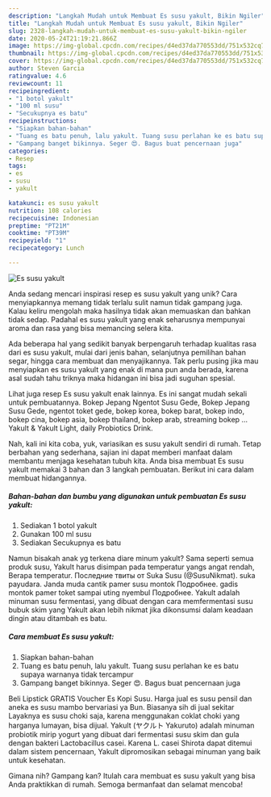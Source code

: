```yaml
---
description: "Langkah Mudah untuk Membuat Es susu yakult, Bikin Ngiler"
title: "Langkah Mudah untuk Membuat Es susu yakult, Bikin Ngiler"
slug: 2328-langkah-mudah-untuk-membuat-es-susu-yakult-bikin-ngiler
date: 2020-05-24T21:19:21.866Z
image: https://img-global.cpcdn.com/recipes/d4ed37da770553dd/751x532cq70/es-susu-yakult-foto-resep-utama.jpg
thumbnail: https://img-global.cpcdn.com/recipes/d4ed37da770553dd/751x532cq70/es-susu-yakult-foto-resep-utama.jpg
cover: https://img-global.cpcdn.com/recipes/d4ed37da770553dd/751x532cq70/es-susu-yakult-foto-resep-utama.jpg
author: Steven Garcia
ratingvalue: 4.6
reviewcount: 11
recipeingredient:
- "1 botol yakult"
- "100 ml susu"
- "Secukupnya es batu"
recipeinstructions:
- "Siapkan bahan-bahan"
- "Tuang es batu penuh, lalu yakult. Tuang susu perlahan ke es batu supaya warnanya tidak tercampur"
- "Gampang banget bikinnya. Seger 😍. Bagus buat pencernaan juga"
categories:
- Resep
tags:
- es
- susu
- yakult

katakunci: es susu yakult 
nutrition: 108 calories
recipecuisine: Indonesian
preptime: "PT21M"
cooktime: "PT39M"
recipeyield: "1"
recipecategory: Lunch

---
```



![Es susu yakult](https://img-global.cpcdn.com/recipes/d4ed37da770553dd/751x532cq70/es-susu-yakult-foto-resep-utama.jpg)

Anda sedang mencari inspirasi resep es susu yakult yang unik? Cara menyiapkannya memang tidak terlalu sulit namun tidak gampang juga. Kalau keliru mengolah maka hasilnya tidak akan memuaskan dan bahkan tidak sedap. Padahal es susu yakult yang enak seharusnya mempunyai aroma dan rasa yang bisa memancing selera kita.

Ada beberapa hal yang sedikit banyak berpengaruh terhadap kualitas rasa dari es susu yakult, mulai dari jenis bahan, selanjutnya pemilihan bahan segar, hingga cara membuat dan menyajikannya. Tak perlu pusing jika mau menyiapkan es susu yakult yang enak di mana pun anda berada, karena asal sudah tahu triknya maka hidangan ini bisa jadi suguhan spesial.

Lihat juga resep Es susu yakult enak lainnya. Es ini sangat mudah sekali untuk pembuatannya. Bokep Jepang Ngentot Susu Gede, Bokep Jepang Susu Gede, ngentot toket gede, bokep korea, bokep barat, bokep indo, bokep cina, bokep asia, bokep thailand, bokep arab, streaming bokep … Yakult &amp; Yakult Light, daily Probiotics Drink.


Nah, kali ini kita coba, yuk, variasikan es susu yakult sendiri di rumah. Tetap berbahan yang sederhana, sajian ini dapat memberi manfaat dalam membantu menjaga kesehatan tubuh kita. Anda bisa membuat Es susu yakult memakai 3 bahan dan 3 langkah pembuatan. Berikut ini cara dalam membuat hidangannya.

<!--inarticleads1-->

##### Bahan-bahan dan bumbu yang digunakan untuk pembuatan Es susu yakult:

1. Sediakan 1 botol yakult
1. Gunakan 100 ml susu
1. Sediakan Secukupnya es batu


Namun bisakah anak yg terkena diare minum yakult? Sama seperti semua produk susu, Yakult harus disimpan pada temperatur yangs angat rendah, Berapa temperatur. Последние твиты от Suka Susu (@SusuNikmat). suka payudara. Janda muda cantik pamer susu montok Подробнее. gadis montok pamer toket sampai uting nyembul Подробнее. Yakult adalah minuman susu fermentasi, yang dibuat dengan cara memfermentasi susu bubuk skim yang Yakult akan lebih nikmat jika dikonsumsi dalam keadaan dingin atau ditambah es batu. 

<!--inarticleads2-->

##### Cara membuat Es susu yakult:

1. Siapkan bahan-bahan
1. Tuang es batu penuh, lalu yakult. Tuang susu perlahan ke es batu supaya warnanya tidak tercampur
1. Gampang banget bikinnya. Seger 😍. Bagus buat pencernaan juga


Beli Lipstick GRATIS Voucher Es Kopi Susu. Harga jual es susu pensil dan aneka es susu mambo bervariasi ya Bun. Biasanya sih di jual sekitar Layaknya es susu choki saja, karena menggunakan coklat choki yang harganya lumayan, bisa dijual. Yakult (ヤクルト Yakuruto) adalah minuman probiotik mirip yogurt yang dibuat dari fermentasi susu skim dan gula dengan bakteri Lactobacillus casei. Karena L. casei Shirota dapat ditemui dalam sistem pencernaan, Yakult dipromosikan sebagai minuman yang baik untuk kesehatan. 

Gimana nih? Gampang kan? Itulah cara membuat es susu yakult yang bisa Anda praktikkan di rumah. Semoga bermanfaat dan selamat mencoba!
